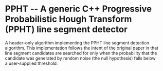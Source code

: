 # PPHT -- A generic C++ Progressive Probabilistic Hough Transform (PPHT) line segment detector

A header-only algorithm implementing the PPHT line segment detection algorithm.  This implementation follows the intent of the original paper in that line segment candidates are searched for only when the probability that the candidate was generated by random noise (the null hypothesis) falls below a user-supplied threshold.
